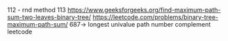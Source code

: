 112 - rnd method
113 
https://www.geeksforgeeks.org/find-maximum-path-sum-two-leaves-binary-tree/ 
https://leetcode.com/problems/binary-tree-maximum-path-sum/ 
687-> longest univalue path 
number complement leetcode 